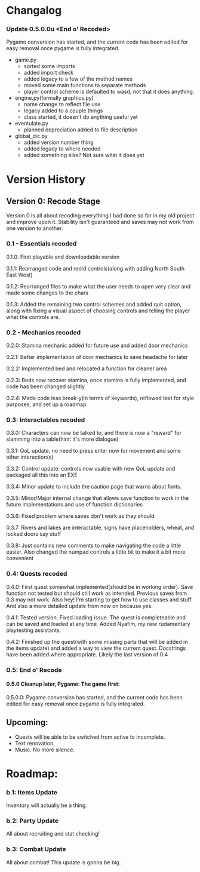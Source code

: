 # Changalog
### Update 0.5.0.0u <End o' Recoded>
 Pygame conversion has started, and the current code has been edited for easy removal once pygame is fully integrated.

 - game.py
   - sorted some imports
   - added import check
   - added legacy to a few of the method names
   - moved some main functions to separate methods
   - player control scheme is defaulted to wasd, not that it does anything.
 - engine.py(formally graphics.py)
   - name change to reflect file use
   - legacy added to a couple things
   - class started, it doesn't do anything useful yet
 - eventulate.py
   - planned depreciation added to file description
 - global_dic.py
   - added version number thing
   - added legacy to where needed
   - added something else? Not sure what it does yet


# Version History
## Version 0: Recode Stage
   Version 0 is all about recoding everything I had done so far in my old project and improve upon it. Stability isn't guaranteed and saves may not work from one version to another.
 ### 0.1 - Essentials recoded
  0.1.0: First playable and downloadable version

  0.1.1: Rearranged code and redid controls(along with adding North South East West)

  0.1.2: Rearranged files to make what the user needs to open very clear and made some changes to the chars

  0.1.3: Added the remaining two control schemes and added quit option, along with fixing a visual aspect of choosing controls and telling the player what the controls are.

 ### 0.2 - Mechanics recoded
  0.2.0: Stamina mechanic added for future use and added door mechanics

  0.2.1: Better implementation of door mechanics to save headache for later

  0.2.2: Implemented bed and relocated a function for cleaner area

  0.2.3: Beds now recover stamina, once stamina is fully implemented, and code has been changed slightly

  0.2.4: Made code less break-y(in terms of keywords), reflowed text for style purposes, and set up a roadmap

 ### 0.3: Interactables recoded
  0.3.0: Characters can now be talked to, and there is now a "reward" for slamming into a table(hint: it's more dialogue)

  0.3.1: QoL update, no need to press enter now for movement and some other interaction(s)

  0.3.2: Control update: controls now usable with new QoL update and packaged all this into an EXE

  0.3.4: Minor update to include the caution page that warns about fonts.

  0.3.5: Minor/Major internal change that allows save function to work in the future implementations and use of function dictionaries

  0.3.6: Fixed problem where saves don't work as they should

  0.3.7: Rivers and lakes are interactable, signs have placeholders, wheat, and locked doors say stuff

  0.3.8: Just contains new comments to make navigating the code a little easier. Also changed the numpad controls a little bit to make it a bit more convenient

 ### 0.4: Quests recoded
  0.4.0: First quest somewhat implemented(should be in working order). Save function not tested but should still work as intended. Previous saves from 0.3 may not work. Also hey! I'm starting to get how to use classes and stuff. And also a more detailed update from now on because yes.

  0.4.1: Tested version. Fixed loading issue. The quest is completeable and can be saved and loaded at any time. Added Nyafim, my new rudamentary playtesting assistants.

  0.4.2: Finished up the quest(with some missing parts that will be added in the items update) and added a way to view the current quest. Docstrings have been added where appropriate. Likely the last version of 0.4

 ### 0.5: End o' Recode
  #### 0.5.0 Cleanup later, Pygame: The game first:
   0.5.0.0: Pygame conversion has started, and the current code has been edited for easy removal once pygame is fully integrated.


## Upcoming:
 - Quests will be able to be switched from active to incomplete.
 - Text renovation.
 - Music. No more silence.

# Roadmap:
 ### b.1: Items Update
  Inventory will actually be a thing.
 ### b.2: Party Update
  All about recruiting and stat checking!
 ### b.3: Combat Update
  All about combat! This update is gonna be big.
